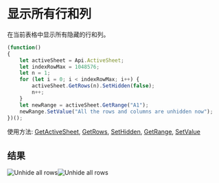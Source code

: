 # 显示所有行和列

在当前表格中显示所有隐藏的行和列。

<!-- This code snippet is shown in the screenshot. -->

<!-- eslint-skip -->

``` ts
(function()
{
    let activeSheet = Api.ActiveSheet;
    let indexRowMax = 1048576;
    let n = 1;
    for (let i = 0; i < indexRowMax; i++) {
        activeSheet.GetRows(n).SetHidden(false);
        n++;
    }
    let newRange = activeSheet.GetRange("A1");
    newRange.SetValue("All the rows and columns are unhidden now");
})();
```

使用方法: [GetActiveSheet](../../../../office-api/usage-api/spreadsheet-api/Api/Methods/GetActiveSheet.md), [GetRows](../../../../office-api/usage-api/spreadsheet-api/ApiWorksheet/Methods/GetRows.md), [SetHidden](../../../../office-api/usage-api/spreadsheet-api/ApiRange/Methods/SetValue.md), [GetRange](../../../../office-api/usage-api/spreadsheet-api/ApiWorksheet/Methods/GetRange.md), [SetValue](../../../../office-api/usage-api/spreadsheet-api/ApiRange/Methods/SetValue.md)

## 结果

![Unhide all rows](/assets/images/plugins/unhide-all-rows.png#gh-light-mode-only)![Unhide all rows](/assets/images/plugins/unhide-all-rows.dark.png#gh-dark-mode-only)
